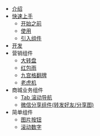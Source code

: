 - [介绍](/README.md)
- [快速上手](/zh-cn/quickstart.md)
  - [开始之前](/zh-cn/quickstart.md#开始之前)
  - [使用](/zh-cn/quickstart.md#使用)
  - [引入组件](/zh-cn/quickstart.md#引入组件)
- [开发](/zh-cn/develop.md#开发)
- 营销组件
  - [大转盘](/zh-cn/wheel.md#大转盘)
  - [红包雨](/zh-cn/packet.md#红包雨)
  - [九宫格翻牌](/zh-cn/gridcard.md#九宫格翻牌)
  - [老虎机](/zh-cn/slotmachine.md#老虎机)
- 商城业务组件
  - [Tab 滚动导航](/zh-cn/tabscroller.md#Tab滚动导航)
  - [微信分享组件(转发好友/分享图)](/zh-cn/share.md#微信分享组件)
- 简单组件
  - [图片按钮](/zh-cn/image-btn.md#图片按钮)
  - [滚动数字](/zh-cn/animate-number.md#滚动数字)

